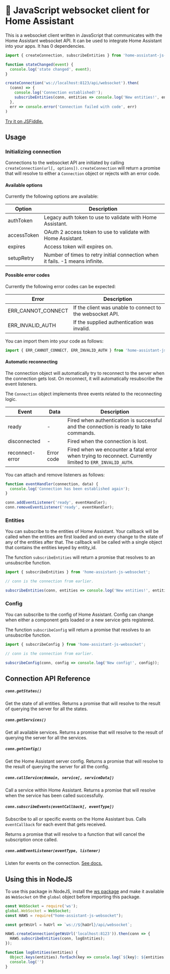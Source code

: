 # :aerial_tramway: JavaScript websocket client for Home Assistant

This is a websocket client written in JavaScript that communicates with the Home Assistant websocket API. It can be used to integrate Home Assistant into your apps. It has 0 dependencies.

```javascript
import { createConnection, subscribeEntities } from 'home-assistant-js-websocket';

function stateChanged(event) {
  console.log('state changed', event);
}

createConnection('ws://localhost:8123/api/websocket').then(
  (conn) => {
    console.log('Connection established!');
    subscribeEntities(conn, entities => console.log('New entities!', entities));
  },
  err => console.error('Connection failed with code', err)
)
```

[Try it on JSFiddle.](https://jsfiddle.net/balloob/9w3oyswa/)

## Usage

### Initializing connection

Connections to the websocket API are initiated by calling `createConnection(url[, options])`. `createConnection` will return a promise that will resolve to either a `Connection` object or rejects with an error code.

#### Available options

Currently the following options are available:

| Option | Description |
| ------ | ----------- |
| authToken | Legacy auth token to use to validate with Home Assistant.
| accessToken | OAuth 2 access token to use to validate with Home Assistant.
| expires | Access token will expires on.
| setupRetry | Number of times to retry initial connection when it fails. -1 means infinite.

#### Possible error codes

Currently the following error codes can be expected:

| Error | Description |
| ----- | ----------- |
| ERR_CANNOT_CONNECT | If the client was unable to connect to the websocket API.
| ERR_INVALID_AUTH | If the supplied authentication was invalid.

You can import them into your code as follows:

```javascript
import { ERR_CANNOT_CONNECT, ERR_INVALID_AUTH } from 'home-assistant-js-websocket';
```

#### Automatic reconnecting

The connection object will automatically try to reconnect to the server when the connection gets lost. On reconnect, it will automatically resubscribe the event listeners.

The `Connection` object implements three events related to the reconnecting logic.

| Event | Data | Description |
| ----- | ---- | ----------- |
| ready | - | Fired when authentication is successful and the connection is ready to take commands.
| disconnected | - | Fired when the connection is lost.
| reconnect-error | Error code | Fired when we encounter a fatal error when trying to reconnect. Currently limited to `ERR_INVALID_AUTH`.

You can attach and remove listeners as follows:

```javascript
function eventHandler(connection, data) {
  console.log('Connection has been established again');
}

conn.addEventListener('ready', eventHandler);
conn.removeEventListener('ready', eventHandler);
```

### Entities

You can subscribe to the entities of Home Assistant. Your callback will be called when the entities are first loaded and on every change to the state of any of the entities after that. The callback will be called with a single object that contains the entities keyed by entity_id.

The function `subscribeEntities` will return a promise that resolves to an unsubscribe function.

```javascript
import { subscribeEntities } from 'home-assistant-js-websocket';

// conn is the connection from earlier.

subscribeEntities(conn, entities => console.log('New entities!', entities));
```

### Config

You can subscribe to the config of Home Assistant. Config can change when either a component gets loaded or a new service gets registered.

The function `subscribeConfig` will return a promise that resolves to an unsubscribe function.

```javascript
import { subscribeConfig } from 'home-assistant-js-websocket';

// conn is the connection from earlier.

subscribeConfig(conn, config => console.log('New config!', config));
```

## Connection API Reference

##### `conn.getStates()`

Get the state of all entities. Returns a promise that will resolve to the result of querying the server for all the states.

##### `conn.getServices()`

Get all available services. Returns a promise that will resolve to the result of querying the server for all the services.

##### `conn.getConfig()`

Get the Home Assistant server config. Returns a promise that will resolve to the result of querying the server for all the config.

##### `conn.callService(domain, service[, serviceData])`

Call a service within Home Assistant. Returns a promise that will resolve when the service has been called successfully.

##### `conn.subscribeEvents(eventCallback[, eventType])`

Subscribe to all or specific events on the Home Assistant bus. Calls `eventCallback` for each event that gets received.

Returns a promise that will resolve to a function that will cancel the subscription once called.

##### `conn.addEventListener(eventType, listener)`

Listen for events on the connection. [See docs.](#automatic-reconnecting)

## Using this in NodeJS

To use this package in NodeJS, install the [ws package](https://www.npmjs.com/package/ws) and make it available as `WebSocket` on the `global` object before importing this package.

```js
const WebSocket = require('ws');
global.WebSocket = WebSocket;
const HAWS = require("home-assistant-js-websocket");

const getWsUrl = haUrl => `ws://${haUrl}/api/websocket`;

HAWS.createConnection(getWsUrl('localhost:8123')).then(conn => {
  HAWS.subscribeEntities(conn, logEntities);
});

function logEntities(entities) {
  Object.keys(entities).forEach(key => console.log(`${key}: ${entities[key].state}`));
  console.log('')
}
```
